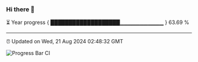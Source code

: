 ### Hi there 👋

⏳ Year progress { ███████████████████▁▁▁▁▁▁▁▁▁▁▁ } 63.69 %

---

⏰ Updated on Wed, 21 Aug 2024 02:48:32 GMT

![Progress Bar CI](https://github.com/IshwaranRudhara/GIT-ACTION/workflows/Progress%20Bar%20CI/badge.svg)
